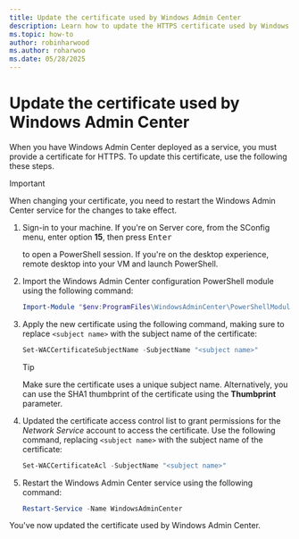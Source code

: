 ```yaml
---
title: Update the certificate used by Windows Admin Center
description: Learn how to update the HTTPS certificate used by Windows Admin Center, including PowerShell commands and steps to apply and activate the new certificate.
ms.topic: how-to
author: robinharwood
ms.author: roharwoo
ms.date: 05/28/2025
---
```

# Update the certificate used by Windows Admin Center

When you have Windows Admin Center deployed as a service, you must provide a certificate for HTTPS. To update this certificate, use the following these steps.

>[!IMPORTANT]
>When changing your certificate, you need to restart the Windows Admin Center service for the changes to take effect.

1. Sign-in to your machine. If you're on Server core, from the SConfig menu, enter option **15**, then press <kbd>Enter</kbd>

   to open a PowerShell session. If you're on the desktop experience, remote desktop into your VM and launch PowerShell.

1. Import the Windows Admin Center configuration PowerShell module using the following command:

   ```powershell
   Import-Module "$env:ProgramFiles\WindowsAdminCenter\PowerShellModules\Microsoft.WindowsAdminCenter.Configuration" 
   ```

1. Apply the new certificate using the following command, making sure to replace `<subject name>` with the subject name of the certificate:

   ```powershell
   Set-WACCertificateSubjectName -SubjectName "<subject name>" 
   ```

   >[!TIP]
   > Make sure the certificate uses a unique subject name. Alternatively, you can use the SHA1 thumbprint of the certificate using the **Thumbprint** parameter.

1. Updated the certificate access control list to grant permissions for the _Network Service_ account to access the certificate. Use the following command, replacing `<subject name>` with the subject name of the certificate:

   ```powershell
   Set-WACCertificateAcl -SubjectName "<subject name>" 
   ```

1. Restart the Windows Admin Center service using the following command:

   ```powershell
   Restart-Service -Name WindowsAdminCenter 
   ```

You've now updated the certificate used by Windows Admin Center.
